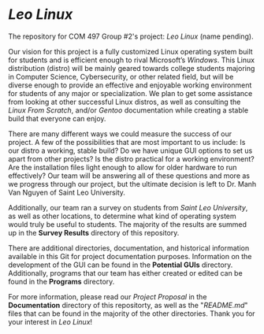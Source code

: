 # *Leo Linux*
The repository for COM 497 Group #2's project: *Leo Linux* (name pending).

Our vision for this project is a fully customized Linux operating system built for students and is efficient enough to rival Microsoft’s *Windows*. This Linux distribution (distro) will be mainly geared towards college students majoring in Computer Science, Cybersecurity, or other related field, but will be diverse enough to provide an effective and enjoyable working environment for students of any major or specialization. We plan to get some assistance from looking at other successful Linux distros, as well as consulting the *Linux From Scratch*, and/or *Gentoo* documentation while creating a stable build that everyone can enjoy.

There are many different ways we could measure the success of our project. A few of the possibilities that are most important to us include: Is our distro a working, stable build? Do we have unique GUI options to set us apart from other projects? Is the distro practical for a working environment? Are the installation files light enough to allow for older hardware to run effectively? Our team will be answering all of these questions and more as we progress through our project, but the ultimate decision is left to Dr. Manh Van Nguyen of Saint Leo University.

Additionally, our team ran a survey on students from *Saint Leo University*, as well as other locations, to determine what kind of operating system would truly be useful to students. The majority of the results are summed up in the **Survey Results** directory of this repository.

There are additional directories, documentation, and historical information available in this Git for project documentation purposes. Information on the development of the GUI can be found in the **Potential GUIs** directory. Additionally, programs that our team has either created or edited can be found in the **Programs** directory.

For more information, please read our *Project Proposal* in the **Documentation** directory of this repositorty, as well as the "*README.md*" files that can be found in the majority of the other directories. Thank you for your interest in *Leo Linux*!
